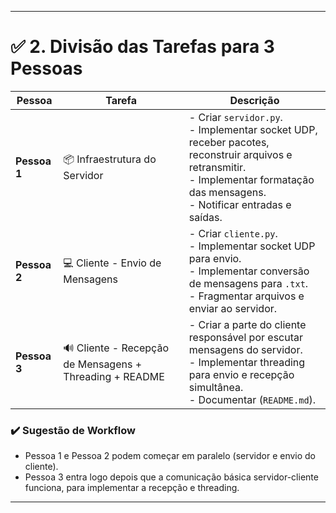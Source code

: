 
---

# ✅ 2. Divisão das Tarefas para 3 Pessoas  

| Pessoa        | Tarefa                                                                                                          | Descrição                                                                                          |
|----------------|----------------------------------------------------------------------------------------------------------------|-----------------------------------------------------------------------------------------------------|
| **Pessoa 1**  | 📦 Infraestrutura do Servidor                                                                                  | - Criar `servidor.py`.<br>- Implementar socket UDP, receber pacotes, reconstruir arquivos e retransmitir.<br>- Implementar formatação das mensagens.<br>- Notificar entradas e saídas. |
| **Pessoa 2**  | 💻 Cliente - Envio de Mensagens                                                                                | - Criar `cliente.py`.<br>- Implementar socket UDP para envio.<br>- Implementar conversão de mensagens para `.txt`.<br>- Fragmentar arquivos e enviar ao servidor.                   |
| **Pessoa 3**  | 🔊 Cliente - Recepção de Mensagens + Threading + README                                                        | - Criar a parte do cliente responsável por escutar mensagens do servidor.<br>- Implementar threading para envio e recepção simultânea.<br>- Documentar (`README.md`).               |

### ✔️ Sugestão de Workflow
- Pessoa 1 e Pessoa 2 podem começar em paralelo (servidor e envio do cliente).  
- Pessoa 3 entra logo depois que a comunicação básica servidor-cliente funciona, para implementar a recepção e threading.  

---

